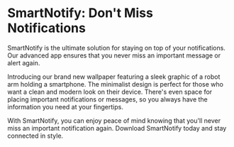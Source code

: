 <!--font:Poppins-->

# SmartNotify: Don't Miss Notifications

SmartNotify is the ultimate solution for staying on top of your notifications. Our advanced app ensures that you never miss an important message or alert again.

Introducing our brand new wallpaper featuring a sleek graphic of a robot arm holding a smartphone. The minimalist design is perfect for those who want a clean and modern look on their device. There's even space for placing important notifications or messages, so you always have the information you need at your fingertips.

With SmartNotify, you can enjoy peace of mind knowing that you'll never miss an important notification again. Download SmartNotify today and stay connected in style.

<!--

Write me markdown content of website with wallpaper:

"A wallpaper featuring a simple graphic of a robot arm holding a smartphone, with a space for placing important notifications or messages."

The header of the page should not be copy of the text but rather a real content of the website which is using this wallpaper.


---


# SmartNotify - Never Miss an Important Notification Again

Looking for a simple and effective way to stay on top of your notifications? Look no further than SmartNotify! Our innovative app uses cutting-edge technology to ensure that you never miss an important message or alert again.

And now, with our brand new wallpaper featuring a sleek graphic of a robot arm holding a smartphone, you can stay connected in style. The minimalist design is perfect for those who want a clean and modern look on their device, while the space for placing important notifications or messages ensures that you always have the information you need at your fingertips.

So why wait? Download SmartNotify today and start enjoying the peace of mind that comes with knowing you're always in the loop.


---


Heading is too long, rewrite whole content.


---


# Stay Connected in Style with SmartNotify

SmartNotify is the ultimate solution for anyone who wants to stay on top of their notifications. Our cutting-edge app uses advanced technology to ensure that you never miss an important message or alert again.

And now, we're excited to introduce our brand new wallpaper featuring a sleek graphic of a robot arm holding a smartphone. The minimalist design is perfect for those who want a clean and modern look on their device. Plus, there's even space for placing important notifications or messages, so you always have the information you need at your fingertips.

With SmartNotify, you can enjoy peace of mind knowing that you'll never miss an important notification again. So why wait? Download SmartNotify today and stay connected in style.


---


Heading is too long, rewrite whole content.


---


# SmartNotify - Stay Connected and Never Miss a Notification

SmartNotify is the app you need to stay on top of your notifications. Our advanced technology ensures that you never miss an important message or alert again.

And now, we're excited to introduce our brand new wallpaper featuring a sleek graphic of a robot arm holding a smartphone. The minimalist design is perfect for those who want a clean and modern look on their device. Plus, there's even space for placing important notifications or messages, so you always have the information you need at your fingertips.

With SmartNotify, you can enjoy peace of mind knowing that you'll never miss an important notification again. So why wait? Download SmartNotify today and stay connected in style.


---


Heading is too long, rewrite whole content.


---


# SmartNotify - Never Miss an Important Notification Again

SmartNotify is the ultimate solution for staying on top of your notifications. Our advanced app ensures that you never miss an important message or alert again.

Introducing our brand new wallpaper featuring a sleek graphic of a robot arm holding a smartphone. The minimalist design is perfect for those who want a clean and modern look on their device. There's even space for placing important notifications or messages, so you always have the information you need at your fingertips.

With SmartNotify, you can enjoy peace of mind knowing that you'll never miss an important notification again. Download SmartNotify today and stay connected in style.


---


Write me a Google font which is best fitting for the website.

Pick from the list:
- Dancing Script
- Poppins
- Montserrat
- Raleway
- Playfair Display
- Futura
- Barlow Condensed
- IBM Plex Sans
- Roboto
- Exo 2
- Great Vibes
- Orbitron
- Lato
- Inter
- Alegreya
- Open Sans
- Lobster


Write just the font name nothing else.


---


Poppins

-->

